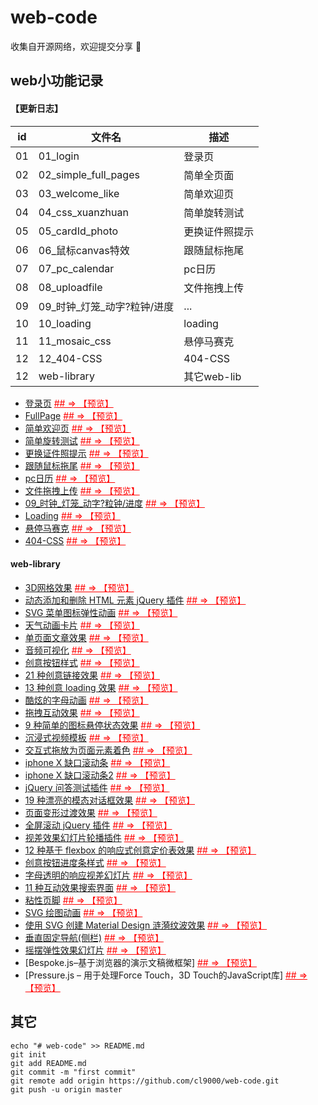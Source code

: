 # web-code

收集自开源网络，欢迎提交分享 🎉

## web小功能记录

#### 【更新日志】

| id | 文件名 | 描述 |
| --- | --- | --
| 01 | 01_login | 登录页 |
| 02 | 02_simple_full_pages | 简单全页面 |
| 03 | 03_welcome_like | 简单欢迎页 |
| 04 | 04_css_xuanzhuan | 简单旋转测试 |
| 05 | 05_cardId_photo | 更换证件照提示 |
| 06 | 06_鼠标canvas特效 | 跟随鼠标拖尾 |
| 07 | 07_pc_calendar | pc日历 |
| 08 | 08_uploadfile | 文件拖拽上传 |
| 09 | 09_时钟_灯笼_动字?粒钟/进度 | ... |
| 10 | 10_loading | loading |
| 11 | 11_mosaic_css | 悬停马赛克 |
| 12 | 12_404-CSS | 404-CSS |
| 12 | web-library | 其它web-lib |



* [登录页](01_login) <a style="color: red" href="http://cl9000.gitee.io/web-code/01_login/"> ## => 【预览】</a>
* [FullPage](02_simple_full_pages) <a style="color: red" href="http://cl9000.gitee.io/web-code/02_simple_full_pages/"> ## => 【预览】</a>
* [简单欢迎页](03_welcome_like) <a style="color: red" href="http://cl9000.gitee.io/web-code/03_welcome_like/"> ## => 【预览】</a>
* [简单旋转测试](04_css_xuanzhuan) <a style="color: red" href="http://cl9000.gitee.io/web-code/04_css_xuanzhuan/"> ## => 【预览】</a>
* [更换证件照提示](05_cardId_photo) <a style="color: red" href="http://cl9000.gitee.io/web-code/05_cardId_photo/"> ## => 【预览】</a>
* [跟随鼠标拖尾](06_鼠标canvas特效) <a style="color: red" href="http://cl9000.gitee.io/web-code/06_鼠标canvas特效/"> ## => 【预览】</a>
* [pc日历](07_pc_calendar) <a style="color: red" href="http://cl9000.gitee.io/web-code/07_pc_calendar/"> ## => 【预览】</a>
* [文件拖拽上传](08_uploadfile) <a style="color: red" href="http://cl9000.gitee.io/web-code/08_uploadfile/"> ## => 【预览】</a>
* [09_时钟_灯笼_动字?粒钟/进度](09_时钟_灯笼_动字?粒钟/进度) <a style="color: red" href="http://cl9000.gitee.io/web-code/web-library/3DGridEffect/"> ## => 【预览】</a>
* [Loading](10_loading) <a style="color: red" href="http://cl9000.gitee.io/web-code/10_loading/"> ## => 【预览】</a>
* [悬停马赛克](11_mosaic_css) <a style="color: red" href="http://cl9000.gitee.io/web-code/11_mosaic_css/"> ## => 【预览】</a>
* [404-CSS](12_404-CSS) <a style="color: red" href="http://cl9000.gitee.io/web-code/12_404-CSS/"> ## => 【预览】</a>

#### web-library
* [3D网格效果](web-library/3DGridEffect) <a style="color: red" href="http://cl9000.gitee.io/web-code/web-library/3DGridEffect/"> ## => 【预览】</a>
* [动态添加和删除 HTML 元素 jQuery 插件](web-library/addel) <a style="color: red" href="http://cl9000.gitee.io/web-code/web-library/addel/"> ## => 【预览】</a>
* [SVG 菜单图标弹性动画](web-library/AnimatedMenuIcon) <a style="color: red" href="http://cl9000.gitee.io/web-code/web-library/AnimatedMenuIcon/"> ## => 【预览】</a>
* [天气动画卡片](web-library/AnimatedWeatherCards) <a style="color: red" href="http://cl9000.gitee.io/web-code/web-library/AnimatedWeatherCards/"> ## => 【预览】</a>
* [单页面文章效果](web-library/ArticleIntroEffects) <a style="color: red" href="http://cl9000.gitee.io/web-code/web-library/ArticleIntroEffects/"> ## => 【预览】</a>
* [音频可视化](web-library/AudioVisualizers) <a style="color: red" href="http://cl9000.gitee.io/web-code/web-library/AudioVisualizers/"> ## => 【预览】</a>
* [创意按钮样式](web-library/CreativeButtons) <a style="color: red" href="http://cl9000.gitee.io/web-code/web-library/CreativeButtons/"> ## => 【预览】</a>
* [21 种创意链接效果](web-library/CreativeLinkEffects) <a style="color: red" href="http://cl9000.gitee.io/web-code/web-library/CreativeLinkEffects/"> ## => 【预览】</a>
* [13 种创意 loading 效果](web-library/CreativeLoadingEffects) <a style="color: red" href="http://cl9000.gitee.io/web-code/web-library/CreativeLoadingEffects/"> ## => 【预览】</a>
* [酷炫的字母动画](web-library/DecorativeLetterAnimations) <a style="color: red" href="http://cl9000.gitee.io/web-code/web-library/DecorativeLetterAnimations/"> ## => 【预览】</a>
* [拖拽互动效果](web-library/DragDropInteractions) <a style="color: red" href="http://cl9000.gitee.io/web-code/web-library/DragDropInteractions/"> ## => 【预览】</a>
* [9 种简单的图标悬停状态效果](web-library/IconHoverEffects) <a style="color: red" href="http://cl9000.gitee.io/web-code/web-library/IconHoverEffects/"> ## => 【预览】</a>
* [沉浸式视频模板](web-library/immersive-video-template) <a style="color: red" href="http://cl9000.gitee.io/web-code/web-library/immersive-video-template/"> ## => 【预览】</a>
* [交互式拖放为页面元素着色](web-library/InteractiveColoringConcept) <a style="color: red" href="http://cl9000.gitee.io/web-code/web-library/InteractiveColoringConcept/"> ## => 【预览】</a>
* [iphone X 缺口滚动条](web-library/iphone-notch-scroll) <a style="color: red" href="http://cl9000.gitee.io/web-code/web-library/iphone-notch-scroll/"> ## => 【预览】</a>
* [iphone X 缺口滚动条2](web-library/iphone-notch-scroll-2) <a style="color: red" href="http://cl9000.gitee.io/web-code/web-library/iphone-notch-scroll-2/"> ## => 【预览】</a>
* [jQuery 问答测试插件](web-library/jQuery-Quiz) <a style="color: red" href="http://cl9000.gitee.io/web-code/web-library/jQuery-Quiz/"> ## => 【预览】</a>
* [19 种漂亮的模态对话框效果](web-library/ModalWindowEffects) <a style="color: red" href="http://cl9000.gitee.io/web-code/web-library/ModalWindowEffects/"> ## => 【预览】</a>
* [页面变形过渡效果](web-library/MorphingPageTransition) <a style="color: red" href="http://cl9000.gitee.io/web-code/web-library/MorphingPageTransition/"> ## => 【预览】</a>
* [全屏滚动 jQuery 插件](web-library/pagePiling.js) <a style="color: red" href="http://cl9000.gitee.io/web-code/web-library/pagePiling.js/"> ## => 【预览】</a>
* [视差效果幻灯片轮播插件](web-library/parallax-Flickity) <a style="color: red" href="http://cl9000.gitee.io/web-code/web-library/parallax-Flickity/"> ## => 【预览】</a>
* [12 种基于 flexbox 的响应式创意定价表效果](web-library/PricingTablesInspiration) <a style="color: red" href="http://cl9000.gitee.io/web-code/web-library/PricingTablesInspiration/"> ## => 【预览】</a>
* [创意按钮进度条样式](web-library/ProgressButtonStyles) <a style="color: red" href="http://cl9000.gitee.io/web-code/web-library/ProgressButtonStyles/"> ## => 【预览】</a>
* [字母透明的响应视差幻灯片](web-library/ResponsiveParallaxDrag-Slider) <a style="color: red" href="http://cl9000.gitee.io/web-code/web-library/ResponsiveParallaxDrag-Slider/"> ## => 【预览】</a>
* [11 种互动效果搜索界面](web-library/SearchUIEffects) <a style="color: red" href="http://cl9000.gitee.io/web-code/web-library/SearchUIEffects/"> ## => 【预览】</a>
* [粘性页脚](web-library/sticky-footers) <a style="color: red" href="http://cl9000.gitee.io/web-code/web-library/sticky-footers/"> ## => 【预览】</a>
* [SVG 绘图动画](web-library/SVGDrawingAnimation) <a style="color: red" href="http://cl9000.gitee.io/web-code/web-library/SVGDrawingAnimation/"> ## => 【预览】</a>
* [使用 SVG 创建 Material Design 涟漪纹波效果](web-library/svgripples) <a style="color: red" href="http://cl9000.gitee.io/web-code/web-library/svgripples/"> ## => 【预览】</a>
* [垂直固定导航(侧栏)](web-library/vertical-fixed-navigation) <a style="color: red" href="http://cl9000.gitee.io/web-code/web-library/vertical-fixed-navigation/"> ## => 【预览】</a>
* [摇摆弹性效果幻灯片](web-library/WobblySlideshowEffect) <a style="color: red" href="http://cl9000.gitee.io/web-code/web-library/WobblySlideshowEffect/"> ## => 【预览】</a>
* [Bespoke.js–基于浏览器的演示文稿微框架] <a style="color: red" href="http://markdalgleish.com/projects/bespoke.js/"> ## => 【预览】</a>
* [Pressure.js – 用于处理Force Touch，3D Touch的JavaScript库] <a style="color: red" href="https://pressurejs.com/"> ## => 【预览】</a> 




## 其它
```
echo "# web-code" >> README.md
git init
git add README.md
git commit -m "first commit"
git remote add origin https://github.com/cl9000/web-code.git
git push -u origin master
```





